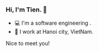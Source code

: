 
### Hi, I'm Tien. 👋

- 💻 I'm a software engineering . 
- 🏡 I work at Hanoi city, VietNam.
<!-- - 📫 You can reach me to ask for help any problem via: [Telegram](https://t.me/giautm), [Twitter](https://twitter.com/giau_tm) -->

Nice to meet you!
